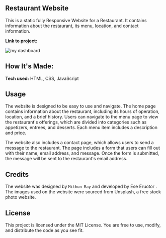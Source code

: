 ## Restaurant Website
This is a static fully Responsive Website for a Restaurant. It contains information about the restaurant, its menu, location, and contact information.

**Link to project:** 

![my dashboard]()
## How It's Made:

**Tech used:** HTML, CSS, JavaScript


## Usage
The website is designed to be easy to use and navigate. The home page contains information about the restaurant, including its hours of operation, location, and a brief history. Users can navigate to the menu page to view the restaurant's offerings, which are divided into categories such as appetizers, entrees, and desserts. Each menu item includes a description and price.

The website also includes a contact page, which allows users to send a message to the restaurant. The page includes a form that users can fill out with their name, email address, and message. Once the form is submitted, the message will be sent to the restaurant's email address.

## Credits
The website was designed by `Mithun Ray` and developed by Ese Eruotor . The images used on the website were sourced from Unsplash, a free stock photo website.

## License
This project is licensed under the MIT License. You are free to use, modify, and distribute the code as you see fit.
